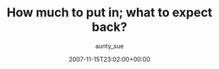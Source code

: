 ---
title: 'How much to put in; what to expect back?'
posts: 7
hash: 't910'
author: 'aunty_sue'
date: 2007-11-15T23:02:00+00:00
sources:
  - http://forums.tokipona.org/viewtopic.php%3Ft=910.html
---